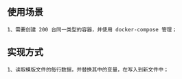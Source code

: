 ## 使用场景
    1、需要创建 200 台同一类型的容器，并使用 docker-compose 管理；

## 实现方式
    1、读取模版文件的每行数据，并替换其中的变量，在写入到新文件中；
